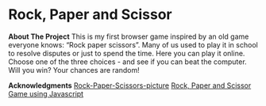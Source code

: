 # Rock, Paper and Scissor

**About The Project**
This is my first browser game inspired by an old game everyone knows: “Rock paper scissors”. Many of us used to play it in school to resolve disputes or just to spend the time. Here you can play it online. Choose one of the three choices - and see if you can beat the computer. Will you win? Your chances are random!

**Acknowledgments**
[Rock-Paper-Scissors-picture](https://www.deviantart.com/naolito/art/Rock-Paper-Scissors-Bully-846437549)
[Rock, Paper and Scissor Game using Javascript](https://www.geeksforgeeks.org/rock-paper-and-scissor-game-using-javascript/)
